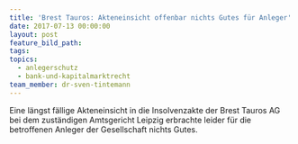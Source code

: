 ```yaml
---
title: 'Brest Tauros: Akteneinsicht offenbar nichts Gutes für Anleger'
date: 2017-07-13 00:00:00
layout: post
feature_bild_path:
tags:
topics:
  - anlegerschutz
  - bank-und-kapitalmarktrecht
team_member: dr-sven-tintemann
---
```



Eine l&auml;ngst f&auml;llige Akteneinsicht in die Insolvenzakte der Brest Tauros AG bei dem zust&auml;ndigen Amtsgericht Leipzig erbrachte leider f&uuml;r die betroffenen Anleger der Gesellschaft nichts Gutes.

&nbsp;